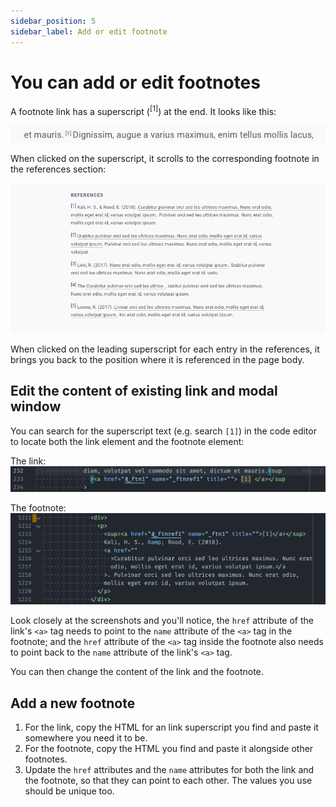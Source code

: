 ```yaml
---
sidebar_position: 5
sidebar_label: Add or edit footnote
---
```


# You can add or edit footnotes

A footnote link has a superscript (<sup>[1]</sup>) at the end. It looks like this:

![Image of data story template page](/img/tutorial/footnote-link.png)

When clicked on the superscript, it scrolls to the corresponding footnote in the references section:

![Image of data story template page](/img/tutorial/references-sec.png)

When clicked on the leading superscript for each entry in the references, it brings you back to the position where it is referenced in the page body.

## Edit the content of existing link and modal window

You can search for the superscript text (e.g. search `[1]`) in the code editor to locate both the link element and the footnote element:

The link:
![Image of data story template page](/img/tutorial/footnote-link-tag.png)

The footnote:
![Image of data story template page](/img/tutorial/footnote-tag.png)

Look closely at the screenshots and you'll notice, the `href` attribute of the link's `<a>` tag needs to point to the `name` attribute of the `<a>` tag in the footnote; and the `href` attribute of the `<a>` tag inside the footnote also needs to point back to the `name` attribute of the link's `<a>` tag.

You can then change the content of the link and the footnote.

## Add a new footnote

1. For the link, copy the HTML for an link superscript you find and paste it somewhere you need it to be.
2. For the footnote, copy the HTML you find and paste it alongside other footnotes.
3. Update the `href` attributes and the `name` attributes for both the link and the footnote, so that they can point to each other. The values you use should be unique too.
